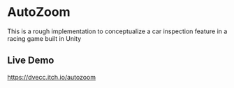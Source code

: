 # AutoZoom
This is a rough implementation to conceptualize a car inspection feature in a racing game built in Unity

## Live Demo
https://dvecc.itch.io/autozoom
